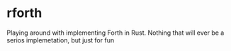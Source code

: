 # rforth

Playing around with implementing Forth in Rust. Nothing that will ever be a serios implemetation, but just for fun
